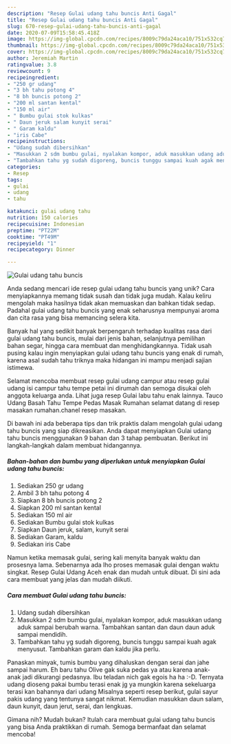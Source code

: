 ```yaml
---
description: "Resep Gulai udang tahu buncis Anti Gagal"
title: "Resep Gulai udang tahu buncis Anti Gagal"
slug: 670-resep-gulai-udang-tahu-buncis-anti-gagal
date: 2020-07-09T15:58:45.418Z
image: https://img-global.cpcdn.com/recipes/8009c79da24aca10/751x532cq70/gulai-udang-tahu-buncis-foto-resep-utama.jpg
thumbnail: https://img-global.cpcdn.com/recipes/8009c79da24aca10/751x532cq70/gulai-udang-tahu-buncis-foto-resep-utama.jpg
cover: https://img-global.cpcdn.com/recipes/8009c79da24aca10/751x532cq70/gulai-udang-tahu-buncis-foto-resep-utama.jpg
author: Jeremiah Martin
ratingvalue: 3.8
reviewcount: 9
recipeingredient:
- "250 gr udang"
- "3 bh tahu potong 4"
- "8 bh buncis potong 2"
- "200 ml santan kental"
- "150 ml air"
- " Bumbu gulai stok kulkas"
- " Daun jeruk salam kunyit serai"
- " Garam kaldu"
- "iris Cabe"
recipeinstructions:
- "Udang sudah dibersihkan"
- "Masukkan 2 sdm bumbu gulai, nyalakan kompor, aduk masukkan udang aduk sampai berubah warna. Tambahkan santan dan daun daun aduk sampai mendidih."
- "Tambahkan tahu yg sudah digoreng, buncis tunggu sampai kuah agak menyusut. Tambahkan garam dan kaldu jika perlu."
categories:
- Resep
tags:
- gulai
- udang
- tahu

katakunci: gulai udang tahu 
nutrition: 150 calories
recipecuisine: Indonesian
preptime: "PT22M"
cooktime: "PT49M"
recipeyield: "1"
recipecategory: Dinner

---
```



![Gulai udang tahu buncis](https://img-global.cpcdn.com/recipes/8009c79da24aca10/751x532cq70/gulai-udang-tahu-buncis-foto-resep-utama.jpg)

Anda sedang mencari ide resep gulai udang tahu buncis yang unik? Cara menyiapkannya memang tidak susah dan tidak juga mudah. Kalau keliru mengolah maka hasilnya tidak akan memuaskan dan bahkan tidak sedap. Padahal gulai udang tahu buncis yang enak seharusnya mempunyai aroma dan cita rasa yang bisa memancing selera kita.

Banyak hal yang sedikit banyak berpengaruh terhadap kualitas rasa dari gulai udang tahu buncis, mulai dari jenis bahan, selanjutnya pemilihan bahan segar, hingga cara membuat dan menghidangkannya. Tidak usah pusing kalau ingin menyiapkan gulai udang tahu buncis yang enak di rumah, karena asal sudah tahu triknya maka hidangan ini mampu menjadi sajian istimewa.

Selamat mencoba membuat resep gulai udang campur atau resep gulai udang isi campur tahu tempe petai ini dirumah dan semoga disukai oleh anggota keluarga anda. Lihat juga resep Gulai labu tahu enak lainnya. Tauco Udang Basah Tahu Tempe Pedas Masak Rumahan selamat datang di resep masakan rumahan.chanel resep masakan.


Di bawah ini ada beberapa tips dan trik praktis dalam mengolah gulai udang tahu buncis yang siap dikreasikan. Anda dapat menyiapkan Gulai udang tahu buncis menggunakan 9 bahan dan 3 tahap pembuatan. Berikut ini langkah-langkah dalam membuat hidangannya.

<!--inarticleads1-->

##### Bahan-bahan dan bumbu yang diperlukan untuk menyiapkan Gulai udang tahu buncis:

1. Sediakan 250 gr udang
1. Ambil 3 bh tahu potong 4
1. Siapkan 8 bh buncis potong 2
1. Siapkan 200 ml santan kental
1. Sediakan 150 ml air
1. Sediakan  Bumbu gulai stok kulkas
1. Siapkan  Daun jeruk, salam, kunyit serai
1. Sediakan  Garam, kaldu
1. Sediakan iris Cabe


Namun ketika memasak gulai, sering kali menyita banyak waktu dan prosesnya lama. Sebenarnya ada lho proses memasak gulai dengan waktu singkat. Resep Gulai Udang Aceh enak dan mudah untuk dibuat. Di sini ada cara membuat yang jelas dan mudah diikuti. 

<!--inarticleads2-->

##### Cara membuat Gulai udang tahu buncis:

1. Udang sudah dibersihkan
1. Masukkan 2 sdm bumbu gulai, nyalakan kompor, aduk masukkan udang aduk sampai berubah warna. Tambahkan santan dan daun daun aduk sampai mendidih.
1. Tambahkan tahu yg sudah digoreng, buncis tunggu sampai kuah agak menyusut. Tambahkan garam dan kaldu jika perlu.


Panaskan minyak, tumis bumbu yang dihaluskan dengan serai dan jahe sampai harum. Eh baru tahu Olive gak suka pedas ya atau karena anak-anak jadi dikurangi pedasnya. Ibu teladan nich gak egois ha ha :-D. Ternyata udang dioseng pakai bumbu terasi enak jg ya mungkin karena sekeluarga terasi kan bahannya dari udang  Misalnya seperti resep berikut, gulai sayur pakis udang yang tentunya sangat nikmat. Kemudian masukkan daun salam, daun kunyit, daun jerut, serai, dan lengkuas. 

Gimana nih? Mudah bukan? Itulah cara membuat gulai udang tahu buncis yang bisa Anda praktikkan di rumah. Semoga bermanfaat dan selamat mencoba!
